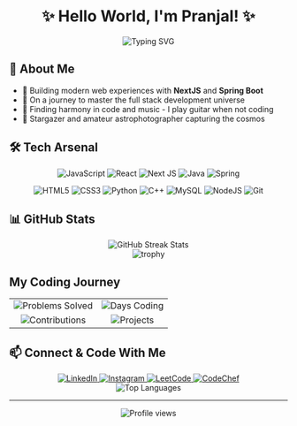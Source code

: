 # <div align="center">✨ Hello World, I'm Pranjal! ✨</div>

<div align="center">
  <img src="https://readme-typing-svg.demolab.com?font=Fira+Code&duration=3000&pause=1000&color=61DAFB&center=true&vCenter=true&width=435&lines=Full+Stack+Developer;Code+Craftsman;Web+Enthusiast;Problem+Solver" alt="Typing SVG" />
</div>

## 💫 About Me
- 🚀 Building modern web experiences with **NextJS** and **Spring Boot**
- 🌱 On a journey to master the full stack development universe
- 🎸 Finding harmony in code and music - I play guitar when not coding
- 🌌 Stargazer and amateur astrophotographer capturing the cosmos

## 🛠️ Tech Arsenal

<div align="center">
  
  ![JavaScript](https://img.shields.io/badge/javascript-%23323330.svg?style=for-the-badge&logo=javascript&logoColor=%23F7DF1E)
  ![React](https://img.shields.io/badge/react-%2320232a.svg?style=for-the-badge&logo=react&logoColor=%2361DAFB)
  ![Next JS](https://img.shields.io/badge/Next-black?style=for-the-badge&logo=next.js&logoColor=white)
  ![Java](https://img.shields.io/badge/java-%23ED8B00.svg?style=for-the-badge&logo=openjdk&logoColor=white)
  ![Spring](https://img.shields.io/badge/spring-%236DB33F.svg?style=for-the-badge&logo=spring&logoColor=white)
  
  ![HTML5](https://img.shields.io/badge/html5-%23E34F26.svg?style=for-the-badge&logo=html5&logoColor=white)
  ![CSS3](https://img.shields.io/badge/css3-%231572B6.svg?style=for-the-badge&logo=css3&logoColor=white)
  ![Python](https://img.shields.io/badge/python-3670A0?style=for-the-badge&logo=python&logoColor=ffdd54)
  ![C++](https://img.shields.io/badge/c++-%2300599C.svg?style=for-the-badge&logo=c%2B%2B&logoColor=white)
  ![MySQL](https://img.shields.io/badge/mysql-%2300f.svg?style=for-the-badge&logo=mysql&logoColor=white)
  ![NodeJS](https://img.shields.io/badge/node.js-6DA55F?style=for-the-badge&logo=node.js&logoColor=white)
  ![Git](https://img.shields.io/badge/git-%23F05033.svg?style=for-the-badge&logo=git&logoColor=white)
  
</div>

## 📊 GitHub Stats

<div align="center">
  <img src="https://github-readme-streak-stats.herokuapp.com/?user=pranjal-yadav05&theme=react" alt="GitHub Streak Stats" />
</div>

<div align="center">
  <img src="https://github-profile-trophy.vercel.app/?username=pranjal-yadav05&theme=nord&column=7" alt="trophy" />
</div>

## My Coding Journey

<div align="center">
  <table>
    <tr>
      <td align="center">
        <img src="https://img.shields.io/badge/Problem%20Solved-100%2B-%23FFA116?style=for-the-badge&logo=leetcode&logoColor=white" alt="Problems Solved"/>
      </td>
      <td align="center">
        <img src="https://img.shields.io/badge/Days%20Coding-365%2B-%232671E5?style=for-the-badge&logo=github&logoColor=white" alt="Days Coding"/>
      </td>
    </tr>
    <tr>
      <td align="center">
        <img src="https://img.shields.io/badge/Contributions-400%2B-%236cc644?style=for-the-badge&logo=github&logoColor=white" alt="Contributions"/>
      </td>
      <td align="center">
        <img src="https://img.shields.io/badge/Projects-15%2B-%238A2BE2?style=for-the-badge&logo=react&logoColor=white" alt="Projects"/>
      </td>
    </tr>
  </table>
</div>

## 📫 Connect & Code With Me

<div align="center">
  <a href="https://linkedin.com/in/pranjal-yadav-63b64825a" target="_blank">
    <img src="https://img.shields.io/badge/LinkedIn-0077B5?style=for-the-badge&logo=linkedin&logoColor=white" alt="LinkedIn" />
  </a>
  <a href="https://instagram.com/pranjal__yadav__05" target="_blank">
    <img src="https://img.shields.io/badge/Instagram-E4405F?style=for-the-badge&logo=instagram&logoColor=white" alt="Instagram" />
  </a>
  <a href="https://leetcode.com/pranjalyadavpy212005" target="_blank">
    <img src="https://img.shields.io/badge/LeetCode-FFA116?style=for-the-badge&logo=LeetCode&logoColor=black" alt="LeetCode" />
  </a>
  <a href="https://www.codechef.com/users/pranjalyadavpy" target="_blank">
    <img src="https://img.shields.io/badge/CodeChef-%23964B00.svg?style=for-the-badge&logo=CodeChef&logoColor=white" alt="CodeChef" />
  </a>
</div>

<div align="center">
  <img src="https://github-readme-stats.vercel.app/api/top-langs/?username=pranjal-yadav05&layout=compact&theme=react" alt="Top Languages" />
</div>

---

<div align="center">
  <img src="https://komarev.com/ghpvc/?username=pranjal-yadav05&style=flat-square&color=blue" alt="Profile views" />
</div>
